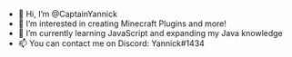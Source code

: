 - 👋 Hi, I’m @CaptainYannick
- 👀 I’m interested in creating Minecraft Plugins and more!
- 🌱 I’m currently learning JavaScript and expanding my Java knowledge
- 📫 You can contact me on Discord: Yannick#1434
<!--- - 💞️ I’m looking to collaborate on --->

<!---
CaptainYannick/CaptainYannick is a ✨ special ✨ repository because its `README.md` (this file) appears on your GitHub profile.
You can click the Preview link to take a look at your changes.
--->
